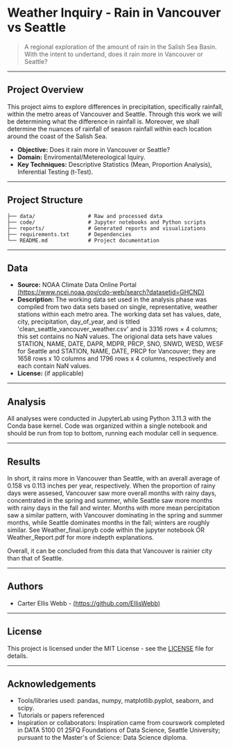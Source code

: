 # Weather Inquiry - Rain in Vancouver vs Seattle

> A regional exploration of the amount of rain in the Salish Sea Basin.
> With the intent to undertand, does it rain more in Vancouver or Seattle?

---

## Project Overview

This project aims to explore differences in precipitation, specifically rainfall, within the metro areas of Vancouver and Seattle. Through this work we will be determining what the difference in rainfall is. Moreover, we shall determine the nuances of rainfall of season rainfall within each location around the coast of the Salish Sea. 

- **Objective:** Does it rain more in Vancouver or Seattle?
- **Domain:** Enviromental/Metereological Iquiry.
- **Key Techniques:** Descriptive Statistics (Mean, Proportion Analysis), Inferential Testing (t-Test).

---

## Project Structure

```
├── data/                 # Raw and processed data
├── code/                 # Jupyter notebooks and Python scripts
├── reports/              # Generated reports and visualizations
├── requirements.txt      # Dependencies
└── README.md             # Project documentation
```

---

## Data

- **Source:** NOAA Climate Data Online Portal [(https://www.ncei.noaa.gov/cdo-web/search?datasetid=GHCND)](https://www.ncei.noaa.gov/cdo-web/search?datasetid=GHCND)
- **Description:** The working data set used in the analysis phase was compiled from two data sets based on single, representative, weather stations within each metro area. The working data set has values, date,	city,	precipitation,	day_of_year, and is titled 'clean_seattle_vancouver_weather.csv' and is 3316 rows × 4 columns; this set contains no NaN values. The origional data sets have values STATION, NAME, DATE, DAPR, MDPR, PRCP, SNO, SNWD, WESD, WESF for Seattle and STATION, NAME, DATE, PRCP for Vancouver; they are 1658 rows x 10 columns and 1796 rows x 4 columns, respectively and each contain NaN values. 
- **License:** (if applicable)

---

## Analysis

All analyses were conducted in JupyterLab using Python 3.11.3 with the Conda base kernel. Code was organized within a single notebook and should be run from top to bottom, running each modular cell in sequence. 

---

## Results

In short, it rains more in Vancouver than Seattle, with an averall average of 0.158 vs 0.113 inches per year, respectively. When the proportion of rainy days were assesed, Vancouver saw more overall months with rainy days, concentrated in the spring and summer, while Seattle saw more months with rainy days in the fall and winter. Months with more mean percipitation saw a similar pattern, with Vancouver dominating in the spring and summer months, while Seattle dominates months in the fall; winters are roughly similar. See Weather_final.ipnyb code within the jupyter notebook OR Weather_Report.pdf for more indepth explanations. 

Overall, it can be concluded from this data that Vancouver is rainier city than that of Seattle. 

---

## Authors

- Carter Ellis Webb - [(https://github.com/EllisWebb)](https://github.com/EllisWebb)

---

## License

This project is licensed under the MIT License - see the [LICENSE](LICENSE) file for details.

---

## Acknowledgements

- Tools/libraries used: pandas, numpy, matplotlib.pyplot, seaborn, and scipy.
- Tutorials or papers referenced
- Inspiration or collaborators: Inspiration came from courswork completed in DATA 5100 01 25FQ Foundations of Data Science, Seattle University; pursuant to the Master's of Science: Data Science diploma. 
